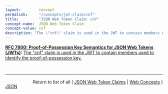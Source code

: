 ```yaml
---
layout:        concept
permalink:     "/concepts/jwt-claim/cnf"
title:         "JSON Web Token Claim: cnf"
concept-name:  JSON Web Token Claim
concept-value: cnf
description: "The \"cnf\" claim is used in the JWT to contain members used to identify the proof-of-possession key."
---
```


**[RFC 7800: Proof-of-Possession Key Semantics for JSON Web Tokens (JWTs)](/specs/IETF/RFC/7800 "This specification describes how to declare in a JSON Web Token (JWT) that the presenter of the JWT possesses a particular proof-of-possession key and how the recipient can cryptographically confirm proof of possession of the key by the presenter. Being able to prove possession of a key is also sometimes described as the presenter being a holder-of-key."):** [The "cnf" claim is used in the JWT to contain members used to identify the proof-of-possession key.](http://tools.ietf.org/html/rfc7800#section-3.1 "Read documentation for JSON Web Token Claim &#34;cnf&#34;")

<br/>
<hr/>

<p style="float : left"><a href="./cnf.json" title="JSON representing this particular Web Concept value">JSON</a></p>
<p style="text-align: right">Return to list of all ( <a href="../jwt-claim/">JSON Web Token Claims</a> | <a href="../">Web Concepts</a> )</p>
